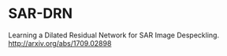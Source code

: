 # SAR-DRN
Learning a Dilated Residual Network for SAR Image Despeckling. http://arxiv.org/abs/1709.02898
